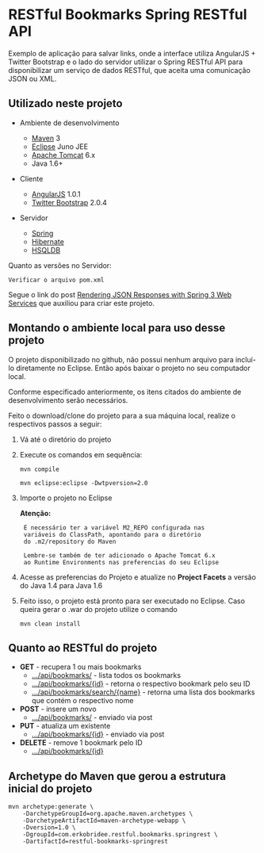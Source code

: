 RESTful Bookmarks Spring RESTful API
====================================

Exemplo de aplicação para salvar links, onde a interface utiliza AngularJS + Twitter Bootstrap e o lado do servidor utilizar o Spring RESTful API para disponibilizar um serviço de dados RESTful, que aceita uma comunicação JSON ou XML.

Utilizado neste projeto
-----------------------

* Ambiente de desenvolvimento
	* [Maven](http://maven.apache.org/) 3
	* [Eclipse](http://eclipse.org/) Juno JEE
	* [Apache Tomcat](http://tomcat.apache.org/) 6.x
	* Java 1.6+

* Cliente
	* [AngularJS](http://angularjs.org/) 1.0.1
	* [Twitter Bootstrap](twitter.github.com/bootstrap) 2.0.4

* Servidor
	* [Spring](http://www.springsource.org/)
	* [Hibernate](http://www.hibernate.org/)
	* [HSQLDB](http://hsqldb.org/)

Quanto as versões no Servidor:

	Verificar o arquivo pom.xml
	
Segue o link do post [Rendering JSON Responses with Spring 3 Web Services](http://www.informit.com/guides/content.aspx?g=java&seqNum=604) que auxiliou para criar este projeto.

Montando o ambiente local para uso desse projeto
------------------------------------------------
O projeto disponibilizado no github, não possui nenhum arquivo para incluí-lo diretamente no Eclipse. Então após baixar o projeto no seu computador local.

Conforme especificado anteriormente, os itens citados do ambiente de desenvolvimento serão necessários.

Feito o download/clone do projeto para a sua máquina local, realize o respectivos passos a seguir:

1. Vá até o diretório do projeto
2. Execute os comandos em sequência:
	
	`mvn compile` 
	
	`mvn eclipse:eclipse -Dwtpversion=2.0`
	
3. Importe o projeto no Eclipse

	**Atenção:**

		É necessário ter a variável M2_REPO configurada nas 
		variáveis do ClassPath, apontando para o diretório 
		do .m2/repository do Maven
		
		Lembre-se também de ter adicionado o Apache Tomcat 6.x
		ao Runtime Environments nas preferencias do seu Eclipse

4. Acesse as preferencias do Projeto e atualize no **Project Facets** a versão do Java 1.4 para Java 1.6
5. Feito isso, o projeto está pronto para ser executado no Eclipse. Caso queira gerar o .war do projeto utilize o comando

	`mvn clean install`


Quanto ao RESTful do projeto
----------------------------

* **GET** - recupera 1 ou mais bookmarks
	* [.../api/bookmarks/]() - lista todos os bookmarks
	* [.../api/bookmarks/{id}]() - retorna o respectivo bookmark pelo seu ID
	* [.../api/bookmarks/search/{name}]() - retorna uma lista dos bookmarks que contém o respectivo nome
* **POST** - insere um novo
	* [.../api/bookmarks/]() - enviado via post
* **PUT** - atualiza um existente
	* [.../api/bookmarks/{id}]() - enviado via post 
* **DELETE** - remove 1 bookmark pelo ID
	* [.../api/bookmarks/{id}]() 


Archetype do Maven que gerou a estrutura inicial do projeto
-----------------------------------------------------------

<pre><code>mvn archetype:generate \
    -DarchetypeGroupId=org.apache.maven.archetypes \
    -DarchetypeArtifactId=maven-archetype-webapp \
    -Dversion=1.0 \
    -DgroupId=com.erkobridee.restful.bookmarks.springrest \
    -DartifactId=restful-bookmarks-springrest</code></pre>
